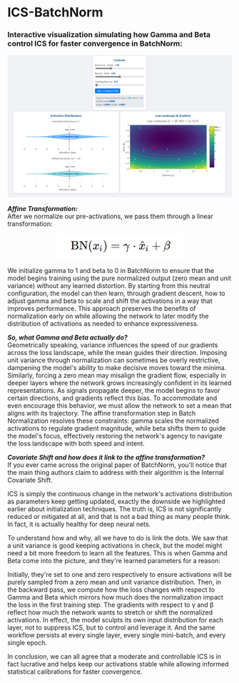 # ICS-BatchNorm
### **Interactive visualization simulating how Gamma and Beta control ICS for faster convergence in BatchNorm:**

<div align="center">

![Interactive Simulation](./Intercative%20simulation.jpeg)

</div>

</div>


**_Affine Transformation:_**  
After we normalize our pre-activations, we pass them through a linear transformation:

<div align="center">

![Affine Transformation Formula](./affine%20tranform.png)

</div>



  
We initialize gamma to 1 and beta to 0 in BatchNorm to ensure that the model begins training using the pure normalized output (zero mean and unit variance) without any learned distortion. By starting from this neutral configuration, the model can then learn, through gradient descent, how to adjust gamma and beta to scale and shift the activations in a way that improves performance. This approach preserves the benefits of normalization early on while allowing the network to later modify the distribution of activations as needed to enhance expressiveness.

**_So, what Gamma and Beta actually do?_**  
Geometrically speaking, variance influences the speed of our gradients across the loss landscape, while the mean guides their direction. Imposing unit variance through normalization can sometimes be overly restrictive, dampening the model's ability to make decisive moves toward the minima. Similarly, forcing a zero mean may misalign the gradient flow, especially in deeper layers where the network grows increasingly confident in its learned representations. As signals propagate deeper, the model begins to favor certain directions, and gradients reflect this bias. To accommodate and even encourage this behavior, we must allow the network to set a mean that aligns with its trajectory. The affine transformation step in Batch Normalization resolves these constraints: gamma scales the normalized activations to regulate gradient magnitude, while beta shifts them to guide the model's focus, effectively restoring the network's agency to navigate the loss landscape with both speed and intent.

**_Covariate Shift and how does it link to the affine transformation?_**  
If you ever came across the original paper of BatchNorm, you'll notice that the main thing authors claim to address with their algorithm is the Internal Covariate Shift.  

ICS is simply the continuous change in the network's activations distribution as parameters keep getting updated, exactly the downside we highlighted earlier about initialization techniques. The truth is, ICS is not significantly reduced or mitigated at all, and that is not a bad thing as many people think. In fact, it is actually healthy for deep neural nets.  

To understand how and why, all we have to do is link the dots. We saw that a unit variance is good keeping activations in check, but the model might need a bit more freedom to learn all the features. This is when Gamma and Beta come into the picture, and they're learned parameters for a reason:  

Initially, they're set to one and zero respectively to ensure activations will be purely sampled from a zero mean and unit variance distribution. Then, in the backward pass, we compute how the loss changes with respect to Gamma and Beta which mirrors how much does the normalization impact the loss in the first training step. The gradients with respect to γ and β reflect how much the network wants to stretch or shift the normalized activations. In effect, the model sculpts its own input distribution for each layer, not to suppress ICS, but to control and leverage it. And the same workflow persists at every single layer, every single mini-batch, and every single epoch.  

In conclusion, we can all agree that a moderate and controllable ICS is in fact lucrative and helps keep our activations stable while allowing informed statistical calibrations for faster convergence.
